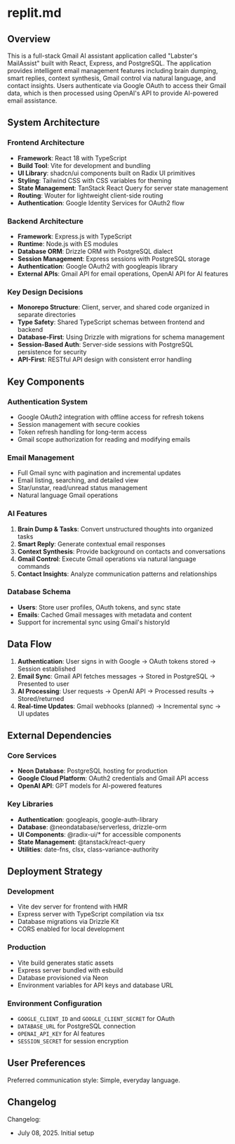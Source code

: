 # replit.md

## Overview

This is a full-stack Gmail AI assistant application called "Labster's MailAssist" built with React, Express, and PostgreSQL. The application provides intelligent email management features including brain dumping, smart replies, context synthesis, Gmail control via natural language, and contact insights. Users authenticate via Google OAuth to access their Gmail data, which is then processed using OpenAI's API to provide AI-powered email assistance.

## System Architecture

### Frontend Architecture
- **Framework**: React 18 with TypeScript
- **Build Tool**: Vite for development and bundling
- **UI Library**: shadcn/ui components built on Radix UI primitives
- **Styling**: Tailwind CSS with CSS variables for theming
- **State Management**: TanStack React Query for server state management
- **Routing**: Wouter for lightweight client-side routing
- **Authentication**: Google Identity Services for OAuth2 flow

### Backend Architecture
- **Framework**: Express.js with TypeScript
- **Runtime**: Node.js with ES modules
- **Database ORM**: Drizzle ORM with PostgreSQL dialect
- **Session Management**: Express sessions with PostgreSQL storage
- **Authentication**: Google OAuth2 with googleapis library
- **External APIs**: Gmail API for email operations, OpenAI API for AI features

### Key Design Decisions
- **Monorepo Structure**: Client, server, and shared code organized in separate directories
- **Type Safety**: Shared TypeScript schemas between frontend and backend
- **Database-First**: Using Drizzle with migrations for schema management
- **Session-Based Auth**: Server-side sessions with PostgreSQL persistence for security
- **API-First**: RESTful API design with consistent error handling

## Key Components

### Authentication System
- Google OAuth2 integration with offline access for refresh tokens
- Session management with secure cookies
- Token refresh handling for long-term access
- Gmail scope authorization for reading and modifying emails

### Email Management
- Full Gmail sync with pagination and incremental updates
- Email listing, searching, and detailed view
- Star/unstar, read/unread status management
- Natural language Gmail operations

### AI Features
1. **Brain Dump & Tasks**: Convert unstructured thoughts into organized tasks
2. **Smart Reply**: Generate contextual email responses
3. **Context Synthesis**: Provide background on contacts and conversations
4. **Gmail Control**: Execute Gmail operations via natural language commands
5. **Contact Insights**: Analyze communication patterns and relationships

### Database Schema
- **Users**: Store user profiles, OAuth tokens, and sync state
- **Emails**: Cached Gmail messages with metadata and content
- Support for incremental sync using Gmail's historyId

## Data Flow

1. **Authentication**: User signs in with Google → OAuth tokens stored → Session established
2. **Email Sync**: Gmail API fetches messages → Stored in PostgreSQL → Presented to user
3. **AI Processing**: User requests → OpenAI API → Processed results → Stored/returned
4. **Real-time Updates**: Gmail webhooks (planned) → Incremental sync → UI updates

## External Dependencies

### Core Services
- **Neon Database**: PostgreSQL hosting for production
- **Google Cloud Platform**: OAuth2 credentials and Gmail API access
- **OpenAI API**: GPT models for AI-powered features

### Key Libraries
- **Authentication**: googleapis, google-auth-library
- **Database**: @neondatabase/serverless, drizzle-orm
- **UI Components**: @radix-ui/* for accessible components
- **State Management**: @tanstack/react-query
- **Utilities**: date-fns, clsx, class-variance-authority

## Deployment Strategy

### Development
- Vite dev server for frontend with HMR
- Express server with TypeScript compilation via tsx
- Database migrations via Drizzle Kit
- CORS enabled for local development

### Production
- Vite build generates static assets
- Express server bundled with esbuild
- Database provisioned via Neon
- Environment variables for API keys and database URL

### Environment Configuration
- `GOOGLE_CLIENT_ID` and `GOOGLE_CLIENT_SECRET` for OAuth
- `DATABASE_URL` for PostgreSQL connection
- `OPENAI_API_KEY` for AI features
- `SESSION_SECRET` for session encryption

## User Preferences

Preferred communication style: Simple, everyday language.

## Changelog

Changelog:
- July 08, 2025. Initial setup